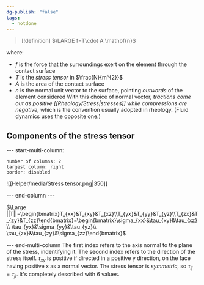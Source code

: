 ```yaml
---
dg-publish: "false"
tags:
  - notdone
---
```

>[!definition]
>$\LARGE f=T\cdot A \mathbf{n}$

where:
- $f$ is the force that the surroundings exert on the element through the contact surface
- $T$ is the *stress tensor* in $\frac{N}{m^{2}}$
- $A$ is the area of the contact surface
- $n$ is the normal unit vector to the surface, pointing *outwards* of the element considered
With this choice of normal vector, *tractions come out as positive [[Rheology/Stress|stresses]] while compressions are negative*, which is the convention usually adopted in rheology. (Fluid dynamics uses the opposite one.)

## Components of the stress tensor
--- start-multi-column: 
```column-settings  
number of columns: 2  
largest column: right 
border: disabled
```
![[Helper/media/Stress tensor.png|350]]

--- end-column ---

$\Large ||T||=\begin{bmatrix}T_{xx}&T_{xy}&T_{xz}\\T_{yx}&T_{yy}&T_{yz}\\T_{zx}&T_{zy}&T_{zz}\end{bmatrix}=\begin{bmatrix}\sigma_{xx}&\tau_{xy}&\tau_{xz} \\ \tau_{yx}&\sigma_{yy}&\tau_{yz}\\ \tau_{zx}&\tau_{zy}&\sigma_{zz}\end{bmatrix}$

--- end-multi-column
The first index refers to the axis normal to the plane of the stress, indentifying it. The second index refers to the direction of the stress itself. 
$\tau_{xy}$ is positive if directed in a positive y direction, on the face having positive x as a normal vector.
The stress tensor is *symmetric*, so $\tau_{ij}=\tau_{ji}$. It's completely described with 6 values.





